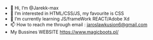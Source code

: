 - 👋 Hi, I’m @Jarekk-max
- 👀 I’m interested in HTML/CSS/JS, my favourite is CSS
- 🌱 I’m currently learning JS/frameWork REACT/Adobe Xd
- 📫 How to reach me through email : jaroslawkusion6@gmail.com
- My Bussines WEBSITE https://www.magicboots.pl/
